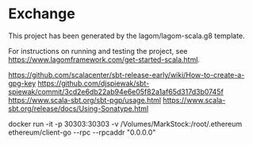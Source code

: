 # Exchange

This project has been generated by the lagom/lagom-scala.g8 template. 

For instructions on running and testing the project, see https://www.lagomframework.com/get-started-scala.html.

https://github.com/scalacenter/sbt-release-early/wiki/How-to-create-a-gpg-key
https://github.com/djspiewak/sbt-spiewak/commit/3cd2e6db22ab94e6e05f82a1af65d317d3b0745f
https://www.scala-sbt.org/sbt-pgp/usage.html
https://www.scala-sbt.org/release/docs/Using-Sonatype.html


docker run -it -p 30303:30303 -v /Volumes/MarkStock:/root/.ethereum ethereum/client-go --rpc --rpcaddr "0.0.0.0"

